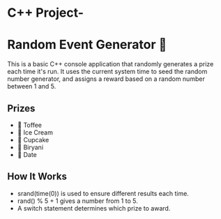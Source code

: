 # C++ Project-
# Random Event Generator 🎁

This is a basic C++ console application that randomly generates a prize each time it's run. It uses the current system time to seed the random number generator, and assigns a reward based on a random number between 1 and 5.

## Prizes
- 🍬 Toffee  
- 🍦 Ice Cream  
- 🧁 Cupcake  
- 🍛 Biryani  
- 🌴 Date  

## How It Works
- srand(time(0)) is used to ensure different results each time.
- rand() % 5 + 1 gives a number from 1 to 5.
- A switch statement determines which prize to award.


 

